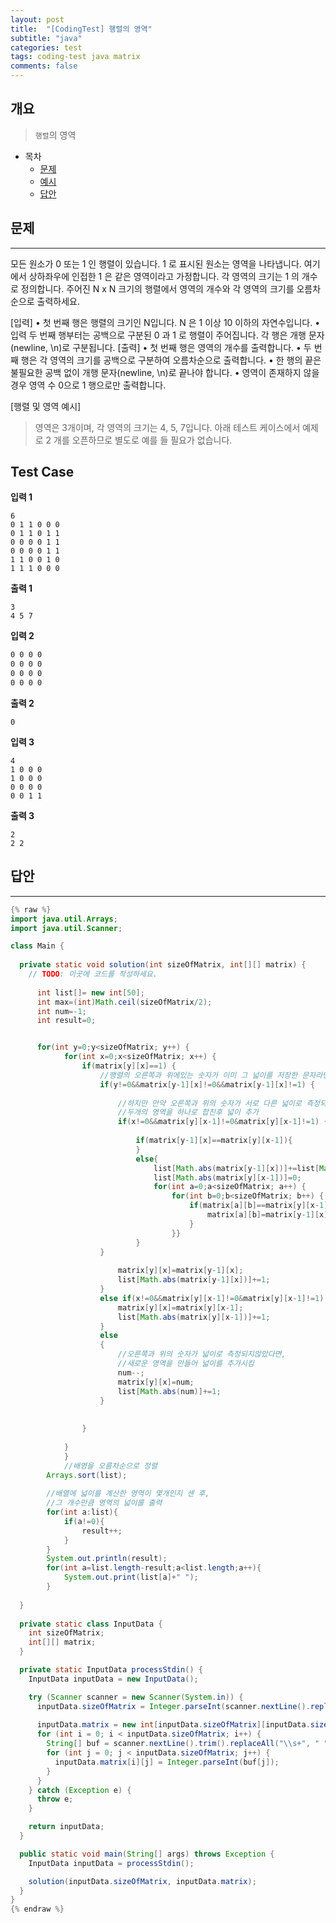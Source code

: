 ```yaml
---
layout: post
title:  "[CodingTest] 행렬의 영역"
subtitle: "java"
categories: test
tags: coding-test java matrix  
comments: false
---
```


## 개요
> `행렬`의 영역  
  
- 목차
	- [문제](#문제) 
	- [예시](#test-case)
	- [답안](#답안)
	
 
## 문제
---
모든 원소가 0 또는 1 인 행렬이 있습니다. 1 로 표시된 원소는 영역을 나타냅니다. 여기에서 상하좌우에 인접한 1
은 같은 영역이라고 가정합니다. 각 영역의 크기는 1 의 개수로 정의합니다. 주어진 N x N 크기의 행렬에서 영역의
개수와 각 영역의 크기를 오름차순으로 출력하세요.

[입력]
    • 첫 번째 행은 행렬의 크기인 N입니다. N 은 1 이상 10 이하의 자연수입니다.
    • 입력 두 번째 행부터는 공백으로 구분된 0 과 1 로 행렬이 주어집니다. 각 행은 개행 문자(newline, \n)로
    구분됩니다.
[출력]
    • 첫 번째 행은 영역의 개수를 출력합니다.
    • 두 번째 행은 각 영역의 크기를 공백으로 구분하여 오름차순으로 출력합니다.
    • 한 행의 끝은 불필요한 공백 없이 개행 문자(newline, \n)로 끝나야 합니다.
    • 영역이 존재하지 않을 경우 영역 수 0으로 1 행으로만 출력합니다.

[행렬 및 영역 예시]
> 영역은 3개이며, 각 영역의 크기는 4, 5, 7입니다.
> 아래 테스트 케이스에서 예제로 2 개를 오픈하므로 별도로 예를 들 필요가 없습니다.

## Test Case

__입력 1__
```
6
0 1 1 0 0 0
0 1 1 0 1 1
0 0 0 0 1 1
0 0 0 0 1 1
1 1 0 0 1 0
1 1 1 0 0 0
```
__출력 1__
```
3
4 5 7
```

__입력 2__
```4
0 0 0 0
0 0 0 0
0 0 0 0
0 0 0 0
```
__출력 2__
```
0
```

__입력 3__
```
4
1 0 0 0
1 0 0 0
0 0 0 0
0 0 1 1
```
__출력 3__
```
2
2 2
```

## 답안
---
```java
{% raw %}
import java.util.Arrays;
import java.util.Scanner;

class Main {
	
  private static void solution(int sizeOfMatrix, int[][] matrix) {
    // TODO: 이곳에 코드를 작성하세요.
		
	  int list[]= new int[50];
	  int max=(int)Math.ceil(sizeOfMatrix/2);
	  int num=-1;
	  int result=0;


	  for(int y=0;y<sizeOfMatrix; y++) {
			for(int x=0;x<sizeOfMatrix; x++) {
				if(matrix[y][x]==1) {
					//행렬의 오른쪽과 위에있는 숫자가 이미 그 넓이를 저장한 문자라면, 그 넓이에 추가시킴
					if(y!=0&&matrix[y-1][x]!=0&&matrix[y-1][x]!=1) {
						
						//하지만 만약 오른쪽과 위의 숫자가 서로 다른 넓이로 측정되어있다면 
						//두개의 영역을 하나로 합친후 넓이 추가
						if(x!=0&&matrix[y][x-1]!=0&matrix[y][x-1]!=1) {
						
							if(matrix[y-1][x]==matrix[y][x-1]){
							}
							else{
								list[Math.abs(matrix[y-1][x])]+=list[Math.abs(matrix[y][x-1])];
								list[Math.abs(matrix[y][x-1])]=0;
								for(int a=0;a<sizeOfMatrix; a++) {
									for(int b=0;b<sizeOfMatrix; b++) {
										if(matrix[a][b]==matrix[y][x-1]) {
											matrix[a][b]=matrix[y-1][x];
										}
									}}
							}
					}
						
						matrix[y][x]=matrix[y-1][x];
						list[Math.abs(matrix[y-1][x])]+=1;
					}
					else if(x!=0&&matrix[y][x-1]!=0&matrix[y][x-1]!=1) {
						matrix[y][x]=matrix[y][x-1];
						list[Math.abs(matrix[y][x-1])]+=1;
					}
					else
					{
						//오른쪽과 위의 숫자가 넓이로 측정되지않았다면,
						//새로운 영역을 만들어 넓이를 추가시킴
						num--;
						matrix[y][x]=num;
						list[Math.abs(num)]+=1;
					}
					
					
				}
				
			}
			}
			//배영을 오름차순으로 정렬
		Arrays.sort(list);
		
		//배열에 넓이를 계산한 영역이 몇개인지 센 후, 
		//그 개수만큼 영역의 넓이를 출력
		for(int a:list){
			if(a!=0){
				result++;
			}
		}
		System.out.println(result);
		for(int a=list.length-result;a<list.length;a++){
			System.out.print(list[a]+" ");
		}
		
  }
  
  private static class InputData {
    int sizeOfMatrix;
    int[][] matrix;
  }

  private static InputData processStdin() {
    InputData inputData = new InputData();

    try (Scanner scanner = new Scanner(System.in)) {
      inputData.sizeOfMatrix = Integer.parseInt(scanner.nextLine().replaceAll("\\s+", ""));      
      
      inputData.matrix = new int[inputData.sizeOfMatrix][inputData.sizeOfMatrix];
      for (int i = 0; i < inputData.sizeOfMatrix; i++) {
        String[] buf = scanner.nextLine().trim().replaceAll("\\s+", " ").split(" ");
        for (int j = 0; j < inputData.sizeOfMatrix; j++) {
          inputData.matrix[i][j] = Integer.parseInt(buf[j]);
        }
      }
    } catch (Exception e) {
      throw e;
    }

    return inputData;
  }

  public static void main(String[] args) throws Exception {
    InputData inputData = processStdin();

    solution(inputData.sizeOfMatrix, inputData.matrix);
  }
}
{% endraw %}
```
 